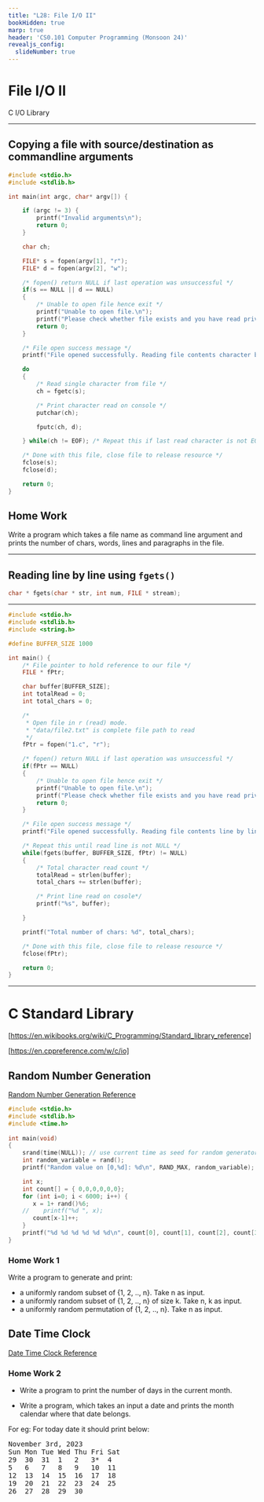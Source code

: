 ```yaml
---
title: "L28: File I/O II"
bookHidden: true
marp: true
header: 'CS0.101 Computer Programming (Monsoon 24)'
revealjs_config:
  slideNumber: true
---
```


# File I/O II

C I/O Library

---

## Copying a file with source/destination as commandline arguments

```c
#include <stdio.h>
#include <stdlib.h>

int main(int argc, char* argv[]) {

    if (argc != 3) {
        printf("Invalid arguments\n");
        return 0;
    }

    char ch;

    FILE* s = fopen(argv[1], "r");
    FILE* d = fopen(argv[2], "w");

    /* fopen() return NULL if last operation was unsuccessful */
    if(s == NULL || d == NULL)
    {
        /* Unable to open file hence exit */
        printf("Unable to open file.\n");
        printf("Please check whether file exists and you have read privilege.\n");
        return 0;
    }

    /* File open success message */
    printf("File opened successfully. Reading file contents character by character. \n\n");

    do 
    {
        /* Read single character from file */
        ch = fgetc(s);

        /* Print character read on console */
        putchar(ch);

        fputc(ch, d);

    } while(ch != EOF); /* Repeat this if last read character is not EOF */

    /* Done with this file, close file to release resource */
    fclose(s);
    fclose(d);

    return 0;
}
```


## Home Work

Write a program which takes a file name as command line argument and prints the number of chars, words, lines and paragraphs in the file.


---
## Reading line by line using `fgets()`

```c
char * fgets(char * str, int num, FILE * stream);
```
---

```c
#include <stdio.h>
#include <stdlib.h>
#include <string.h>

#define BUFFER_SIZE 1000

int main() {
    /* File pointer to hold reference to our file */
    FILE * fPtr;

    char buffer[BUFFER_SIZE];
    int totalRead = 0;
    int total_chars = 0;

    /* 
     * Open file in r (read) mode. 
     * "data/file2.txt" is complete file path to read
     */
    fPtr = fopen("1.c", "r");

    /* fopen() return NULL if last operation was unsuccessful */
    if(fPtr == NULL)
    {
        /* Unable to open file hence exit */
        printf("Unable to open file.\n");
        printf("Please check whether file exists and you have read privilege.\n");
        return 0;
    }

    /* File open success message */
    printf("File opened successfully. Reading file contents line by line. \n\n");

    /* Repeat this until read line is not NULL */
    while(fgets(buffer, BUFFER_SIZE, fPtr) != NULL) 
    {
        /* Total character read count */
        totalRead = strlen(buffer);
        total_chars += strlen(buffer);

        /* Print line read on cosole*/
        printf("%s", buffer);

    } 

    printf("Total number of chars: %d", total_chars);

    /* Done with this file, close file to release resource */
    fclose(fPtr);

    return 0;
}
``` 

---


# C Standard Library

[https://en.wikibooks.org/wiki/C_Programming/Standard_library_reference]

[https://en.cppreference.com/w/c/io]




## Random Number Generation

[Random Number Generation Reference](https://en.cppreference.com/w/c/numeric/random)

```c
#include <stdio.h>
#include <stdlib.h>
#include <time.h>
 
int main(void)
{
    srand(time(NULL)); // use current time as seed for random generator
    int random_variable = rand();
    printf("Random value on [0,%d]: %d\n", RAND_MAX, random_variable);

    int x;
    int count[] = { 0,0,0,0,0,0};
    for (int i=0; i < 6000; i++) {
       x = 1+ rand()%6;
    //    printf("%d ", x); 
       count[x-1]++;
    }
    printf("%d %d %d %d %d %d\n", count[0], count[1], count[2], count[3], count[4], count[5]);
}
```

### Home Work 1

Write a program to generate and  print:

- a uniformly random subset of {1, 2, .., n}. Take n as input.
- a uniformly random subset of {1, 2, .., n} of size k. Take n, k as input.
- a uniformly random permutation of {1, 2, .., n}. Take n as input.

## Date Time Clock

[Date Time Clock Reference](https://en.cppreference.com/w/c/chrono)


### Home Work 2

- Write a program to print the number of days in the current month.

- Write a program, which takes an input a date and prints the month calendar where that date belongs. 

For eg: For today date it should print below:

<pre>
November 3rd, 2023
Sun Mon Tue Wed Thu Fri Sat  
29  30  31  1   2   3*  4  
5   6   7   8   9   10  11  
12  13  14  15  16  17  18  
19  20  21  22  23  24  25  
26  27  28  29  30  
</pre>

